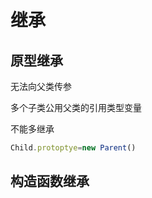 # 继承

## 原型继承

无法向父类传参

多个子类公用父类的引用类型变量

不能多继承

```javascript
Child.protoptye=new Parent()
```

## 构造函数继承

